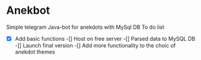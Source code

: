 # Anekbot
Simple telegram Java-bot for anekdots with MySql DB
To do list
-[x] Add basic functions
-[]  Host on free server
-[]  Parsed data to MySQL DB
-[] Launch final version
-[] Add more functionality to the choic of anekdot themes
